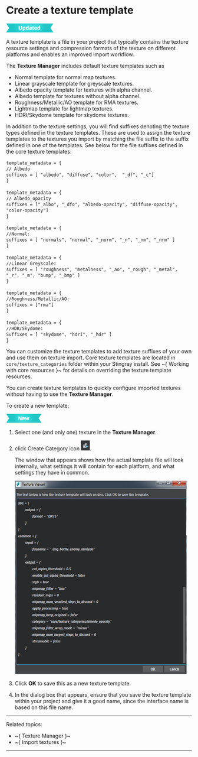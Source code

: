 # Create a texture template

![UPDATED](../../../images/updated.png)

A texture template is a file in your project that typically contains the texture resource settings and compression formats of the texture on different platforms and enables an improved import workflow.

The **Texture Manager** includes default texture templates such as

-	Normal template for normal map textures.
-	Linear grayscale template for greyscale textures.
-	Albedo opacity template for textures with alpha channel.
-	Albedo template for textures without alpha channel.
-	Roughness/Metallic/AO template for RMA textures.
-	Lightmap template for lightmap textures.
-	HDRI/Skydome template for skydome textures.

In addition to the texture settings, you will find suffixes denoting the texture types defined in the texture templates. These are used to assign the texture templates to the textures you import by matching the file suffix to the suffix defined in one of the templates. See below for the file suffixes defined in the core texture templates:

~~~{sjson}
template_metadata = {
// Albedo
suffixes = [ "albedo", "diffuse", "color",  "_df", "_c"]
}

template_metadata = {
// Albedo_opacity
suffixes = ["_albo", "_dfo", "albedo-opacity", "diffuse-opacity", "color-opacity"]
}

template_metadata = {
//Normal:
suffixes = [ "normals", "normal", "_norm", "_n", "_nm", "_nrm" ]
}

template_metadata = {
//Linear Greyscale:
suffixes = [ "roughness", "metalness", "_ao", "_rough", "_metal", "_r", "_m", "bump", "_bmp" ]
}

template_metadata = {
//Roughness/Metallic/AO:
suffixes = ["rma"]
}

template_metadata = {
//HDR/Skydome:
Suffixes = [ "skydome", "hdri", "_hdr" ]
}
~~~

You can customize the texture templates to add texture suffixes of your own and use them on texture import. Core texture templates are located in `core/texture_categories` folder within your Stingray install. See ~{ Working with core resources }~ for details on overriding the texture template resources.

You can create texture templates to quickly configure imported textures without having to use the **Texture Manager**.

To create a new template:

[![NEW](../../../images/new.png "What else is new in v1.8?")](../../../release_notes/readme_1.8.html)

1. Select one (and only one) texture in the **Texture Manager**.
2. click Create Category icon ![](../../../images/icon_createAsset.png).

	The window that appears shows how the actual template file will look internally, what settings it will contain for each platform, and what settings they have in common.

	![](../../../images/saveSettings_asTemplate.png)

3. Click **OK** to save this as a new texture template.

4. In the dialog box that appears, ensure that you save the texture template within your project and give it a good name, since the interface name is based on this file name.

---
Related topics:
-	~{ Texture Manager }~
-	~{ Import textures }~
---
